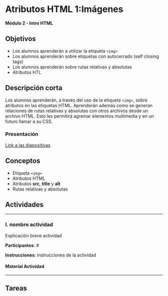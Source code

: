 # Atributos HTML 1:Imágenes

**Módulo 2 - Intro HTML**

## Objetivos

- Los alumnos aprenderán a utilizar la etiqueta `<img>`
- Los alumnos aprenderán sobre etiquetas con autocerrado (self closing tags)
- Los alumnos aprenderán sobre rutas relativas y absolutas
- Atributos HTL

## Descripción corta

Los alumnos aprenderán, a través del uso de la etiqueta `<img>`, sobre atributos en las etiquetas HTML.
Aprenderán además como se generan relaciones de rutas relativas y absolutas con
otros archivos desde un archivo HTML. Esto les permitirá agremar elementos multimedia y en un futuro llamar a su CSS.

### Presentación

[Link a las diapositivas]()

## Conceptos

- Etiqueta `<img>`
- Atributos HTML
- Atributos **src**, **title** y **alt**
- Rutas relativas y absolutas

## Actividades

---

### I. nombre actividad

Explicación breve actividad

**Participantes**: #

**Instrucciones**: instrucciones de la actividad

#### Material Actividad

---

## Tareas

